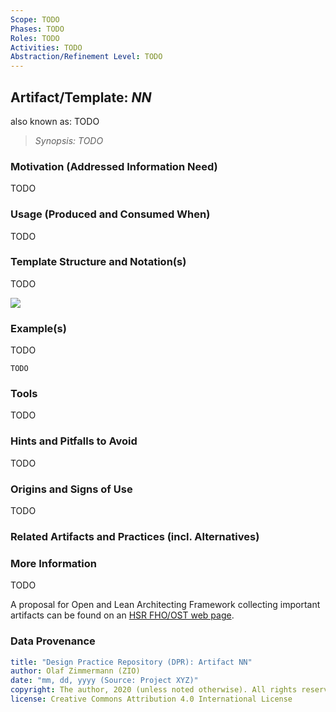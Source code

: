 ```yaml
---
Scope: TODO
Phases: TODO
Roles: TODO
Activities: TODO  
Abstraction/Refinement Level: TODO 
---
```


<!-- Word budget: 500-1000 (2-3 A4 pages); the artifacts descriptions should be readable in a few minutes (while practice descriptions will be a bit more elaborate) -->

Artifact/Template: *NN*
-----------------------
<!-- Alternative names (or candidate names) can be listed as "Also known as " here. -->
also known as: TODO

> *Synopsis: TODO* <!-- one line, glossary style definition (optional) -->


### Motivation (Addressed Information Need) 
<!-- Purpose -->
TODO


### Usage (Produced and Consumed When)
<!-- AA/AS/AE, must identify the producing role and the target audience; specify activity too -->
TODO 


### Template Structure and Notation(s)
<!-- What to do, artifact to produce; minimum, medium maximum diligence/verbosity (?) -->  
TODO

![](/images/NN.png)


### Example(s)
<!-- Must be concrete, ideally give three ones, one for each verbosity/fidelity level basic, medium, full -->
TODO

~~~
TODO
~~~


### Tools
<!-- From AA, should call out what one needs to be able to do on beginner, intermediate, advanced level; as a team -->
TODO


### Hints and Pitfalls to Avoid
<!-- See ART, don’t overdo etc. -->
TODO


### Origins and Signs of Use
<!-- From PLOPs and from AA -->
TODO


### Related Artifacts and Practices (incl. Alternatives)
<!-- in DPR/OLAF and elsewhere -->


### More Information
TODO

A proposal for Open and Lean Architecting Framework collecting important artifacts can be found on an [HSR FHO/OST web page](https://www.ifs.hsr.ch/index.php?id=13195&L=4).


### Data Provenance 

```yaml
title: "Design Practice Repository (DPR): Artifact NN"
author: Olaf Zimmermann (ZIO)
date: "mm, dd, yyyy (Source: Project XYZ)"
copyright: The author, 2020 (unless noted otherwise). All rights reserved.
license: Creative Commons Attribution 4.0 International License
```